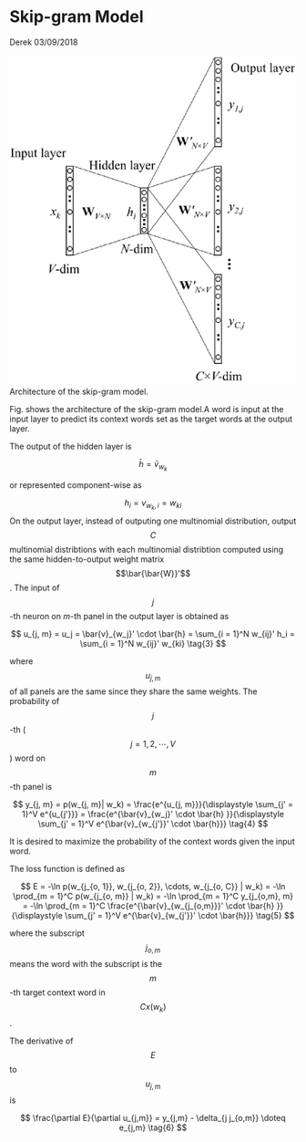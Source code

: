 # Skip-gram Model

Derek 03/09/2018

![](/assets/skip_gram_model.png)Architecture of the skip-gram model.

Fig. shows the architecture of the skip-gram model.A word is input at the input layer to predict its context words set as the target words at the output layer.

The output of the hidden layer is


$$
\bar{h} = \bar{v}_{w_k} \tag{1}
$$


or represented component-wise as


$$
h_i = v_{w_k, i} = w_{ki} \tag{2}
$$
On the output layer, instead of outputing one multinomial distribution, output $$C$$ multinomial distribtions with each multinomial distribtion computed using the same hidden-to-output weight matrix $$\bar{\bar{W}}'$$. The input of $$j$$-th neuron on $m$-th panel in the output layer is obtained as


$$
u_{j, m} = u_j = \bar{v}_{w_j}' \cdot \bar{h} = \sum_{i = 1}^N w_{ij}' h_i = \sum_{i = 1}^N w_{ij}' w_{ki} \tag{3}
$$


where $$u_{j, m}$$ of all panels are the same since they share the same weights. The probability of $$j$$-th \($$j = 1, 2, \cdots, V$$\) word on $$m$$-th panel is


$$
y_{j, m} = p(w_{j, m}| w_k) = \frac{e^{u_{j, m}}}{\displaystyle \sum_{j' = 1}^V e^{u_{j'}}}
 = \frac{e^{\bar{v}_{w_j}' \cdot \bar{h} }}{\displaystyle \sum_{j' = 1}^V e^{\bar{v}_{w_{j'}}' \cdot \bar{h}}} \tag{4}
$$


It is desired to maximize the probability of the context words given the input word.

The loss function is defined as


$$
E = -\ln p(w_{j_{o, 1}}, w_{j_{o, 2}}, \cdots, w_{j_{o, C}} | w_k) = -\ln \prod_{m = 1}^C p(w_{j_{o, m}} | w_k)
= -\ln \prod_{m = 1}^C y_{j_{o,m}, m} = -\ln \prod_{m = 1}^C \frac{e^{\bar{v}_{w_{j_{o,m}}}' \cdot \bar{h} }}{\displaystyle \sum_{j' = 1}^V e^{\bar{v}_{w_{j'}}' \cdot \bar{h}}} \tag{5}
$$


where the subscript $$j_{o,m}$$ means the word with the subscript is the $$m$$-th target context word in $$Cx(w_k)$$.

The derivative of $$E$$  to $$u_{j,m}$$ is


$$
\frac{\partial E}{\partial u_{j,m}} = y_{j,m} - \delta_{j j_{o,m}} \doteq e_{j,m} \tag{6}
$$


